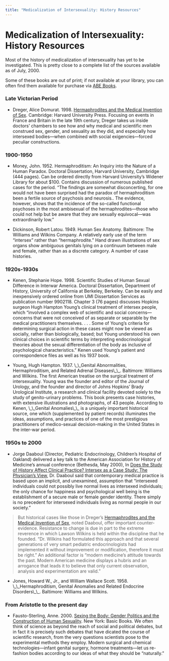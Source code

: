 ```yaml
---
title: "Medicalization of Intersexuality: History Resources"
---
```


# Medicalization of Intersexuality: History Resources

<p>Most of the history of medicalization of intersexuality has yet to be investigated. This is pretty close to a complete list of the sources available as of July, 2000.  </p>

<p>Some of these books are out of print; if not available at your library, you can often find them available for purchase via <a href="http://www.abebooks.com/"><span class="caps">ABE</span> Books</a>.  </p>

<h3>Late Victorian Period  </h3>

<ul>
	<li>Dreger, Alice Domurat. 1998. <a href="/books/medicalinvention">Hermaphrodites and the Medical Invention of Sex</a>. Cambridge: Harvard University Press. Focusing on events in France and Britain in the late 19th century, Dreger takes us inside doctors&#8217; chambers to see how and why medical and scientific men construed sex, gender, and sexuality as they did, and especially how intersexed bodies&#8212;when combined with social exigencies&#8212;forced peculiar constructions.</li>
</ul>

<h3>1900-1950  </h3>

<ul>
	<li>Money, John. 1952. Hermaphroditism: An Inquiry into the Nature of a Human Paradox. Doctoral Dissertation, Harvard University, Cambridge (444 pages). Can be ordered directly from Harvard University&#8217;s Widener Library for about $100. Contains discussion of numerous published cases for the period. &#8220;The findings are somewhat disconcerting, for one would not have been surprised had the paradox of hermaphroditism been a fertile source of psychosis and neurosis.. The evidence, however, shows that the incidence of the so-called functional psychoses in the most ambisexual of the hermaphrodites&#8212;those who could not help but be aware that they are sexually equivocal&#8212;was extraordinarily low.&#8221;</li>
</ul>

<ul>
	<li>Dickinson, Robert Latou. 1949. Human Sex Anatomy. Baltimore: The Williams and Wilkins Company. A relatively early use of the term &#8220;intersex&#8221; rather than &#8220;hermaphrodite.&#8221; Hand drawn illustrations of sex organs show ambiguous genitals lying on a continuum between male and female, rather than as a discrete category. A number of case histories.</li>
</ul>

<h3>1920s-1930s  </h3>

<ul>
	<li>Kenen, Stephanie Hope. 1998. Scientific Studies of Human Sexual Difference in Interwar America. Doctoral Dissertation, Department of History, University of California at Berkeley, Berkeley. Can be easily and inexpensively ordered online from <span class="caps">UMI</span> Dissertation Services as publication number 9902118. Chapter 3 (76 pages) discusses Hopkins surgeon Hugh Hampton Young&#8217;s clinical treatment of intersex people, which &#8220;involved a complex web of scientific and social concerns&#8212;concerns that were not conceived of as separate or separable by the medical practitioners themselves. . . . Some of Young&#8217;s criteria for determining surgical action in these cases might now be viewed as socially, rather than biologically, based; but Young understood his own clinical choices in scientific terms by interpreting endocrinological theories about the sexual differentiation of the body as inclusive of psychological characteristics.&#8221; Kenen used Young&#8217;s patient and correspondence files as well as his 1937 book.</li>
</ul>

<ul>
	<li>Young, Hugh Hampton. 1937. \_\_Genital Abnormalities, Hermaphroditism, and Related Adrenal Diseases\_\_. Baltimore: Williams and Wilkins. The first American treatise on the surgical treatment of intersexuality. Young was the founder and editor of the Journal of Urology, and the founder and director of Johns Hopkins&#8217; Brady Urological Institute, a research and clinical facility devoted solely to the study of genito-urinary problems. This book presents case histories, with extensive illustrations and photographs, of 43 people. According to Kenen, \_\_Genital Anomalies\_\_ is a uniquely important historical source, one which (supplemented by patient records) illuminates the ideas, assumptions, and practices of one of the most prestigious practitioners of medico-sexual decision-making in the United States in the inter-war period.</li>
</ul>

<h3>1950s to 2000  </h3>

<ul>
	<li>Jorge Daaboul (Director, Pediatric Endocrinology, Children&#8217;s Hospital of Oakland) delivered a key talk to the American Association for History of Medicine&#8217;s annual conference (Bethesda, May 2000), In <a href="/articles/daaboul_history">Does the Study of History Affect Clinical Practice? Intersex as a Case Study: The Physician&#8217;s View</a>, Dr. Daaboul said that contemporary medical practice is based upon an implicit, and unexamined, assumption that &#8220;intersexed individuals could not possibly live normal lives as intersexed individuals; the only chance for happiness and psychological well being is the establishment of a secure male or female gender identity. There simply is no precedent for intersexed individuals living as normal people in our society.&#8221;</li>
</ul>

<blockquote>
	<p>But historical cases like those in Dreger&#8217;s <a href="books/medicalinvention">Hermaphrodites and the Medical Invention of Sex</a>, noted Daaboul, offer important counter-evidence. Resistance to change is due in part to the extreme reverence in which Lawson Wilkins is held within the discipline that he founded. &#8220;Dr. Wilkins had formulated this approach and that several generations of very smart pediatric endocrinologists had implemented it without improvement or modification, therefore it must be right.&#8221; An additional factor is &#8220;modern medicine&#8217;s attitude towards the past. Modern American medicine displays a hubris and an arrogance that leads it to believe that only current observation, analysis and experimentation are valid.&#8221;  </p>
</blockquote>

<ul>
	<li>Jones, Howard W., Jr., and William Wallace Scott. 1958. \_\_Hermaphroditism, Genital Anomalies and Related Endocrine Disorders\_\_. Baltimore: Williams and Wilkins.</li>
</ul>

<h3>From Aristotle to the present day  </h3>

<ul>
	<li>Fausto-Sterling, Anne. 2000. <a href="/books/sexing%5C_the%5C_body">Sexing the Body: Gender Politics and the Construction of Human Sexuality</a>. New York: Basic Books. We often think of science as beyond the reach of social and political debates, but in fact it is precisely such debates that have dicated the course of scientific research, from the very questions scientists pose to the experimental methods they employ. Modern surgical and chemical technologies&#8212;infant genital surgery, hormone treatments&#8212;let us re-fashion bodies according to our ideas of what they should be &#8220;naturally.&#8221;</li>
</ul>